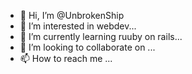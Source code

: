 - 👋 Hi, I’m @UnbrokenShip
- 👀 I’m interested in webdev...
- 🌱 I’m currently learning ruuby on rails...
- 💞️ I’m looking to collaborate on ...
- 📫 How to reach me ...

<!---
UnbrokenShip/UnbrokenShip is a ✨ special ✨ repository because its `README.md` (this file) appears on your GitHub profile.
You can click the Preview link to take a look at your changes.
--->
